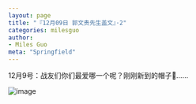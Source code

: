 ```yaml
---
layout: page
title: "『12月09日 郭文贵先生盖文』·2"
categories: milesguo
author:
- Miles Guo
meta: "Springfield"
---
```


12月9号：战友们你们最爱哪一个呢？刚刚新到的帽子🧢……

![image](../../../../image/milesguo/2020_12_09_Miles_Guo_Getter_2_1.jpg)
